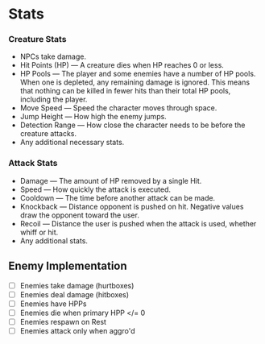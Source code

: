 # Stats

### Creature Stats
- NPCs take damage.
- Hit Points (HP) — A creature dies when HP reaches 0 or less.
- HP Pools — The player and some enemies have a number of HP pools. When one is depleted, any remaining damage is ignored. This means that nothing can be killed in fewer hits than their total HP pools, including the player.
- Move Speed — Speed the character moves through space.
- Jump Height — How high the enemy jumps.
- Detection Range — How close the character needs to be before the creature attacks.
- Any additional necessary stats.

### Attack Stats
- Damage — The amount of HP removed by a single Hit.
- Speed — How quickly the attack is executed.
- Cooldown — The time before another attack can be made.
- Knockback — Distance opponent is pushed on hit. Negative values draw the opponent toward the user.
- Recoil — Distance the user is pushed when the attack is used, whether whiff or hit.
- Any additional stats.

## Enemy Implementation
- [ ] Enemies take damage (hurtboxes)
- [ ] Enemies deal damage (hitboxes)
- [ ] Enemies have HPPs
- [ ] Enemies die when primary HPP </= 0
- [ ] Enemies respawn on Rest
- [ ] Enemies attack only when aggro'd